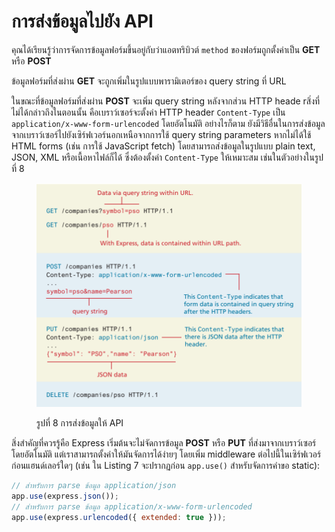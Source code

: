 # การส่งข้อมูลไปยัง API

คุณได้เรียนรู้ว่าการจัดการข้อมูลฟอร์มขึ้นอยู่กับว่าแอตทริบิวต์ `method` ของฟอร์มถูกตั้งค่าเป็น **GET** หรือ **POST**&#x20;

ข้อมูลฟอร์มที่ส่งผ่าน **GET** จะถูกเพิ่มในรูปแบบพารามิเตอร์ของ query string ที่ URL&#x20;

ในขณะที่ข้อมูลฟอร์มที่ส่งผ่าน **POST** จะเพิ่ม query string หลังจากส่วน HTTP heade rสิ่งที่ไม่ได้กล่าวถึงในตอนนั้น คือเบราว์เซอร์จะตั้งค่า HTTP header `Content-Type` เป็น `application/x-www-form-urlencoded` โดยอัตโนมัติ อย่างไรก็ตาม ยังมีวิธีอื่นในการส่งข้อมูลจากเบราว์เซอร์ไปยังเซิร์ฟเวอร์นอกเหนือจากการใช้ query string parameters หากไม่ได้ใช้ HTML forms (เช่น การใช้ JavaScript fetch) โดยสามารถส่งข้อมูลในรูปแบบ plain text, JSON, XML หรือเนื้อหาไฟล์ก็ได้ ซึ่งต้องตั้งค่า `Content-Type` ให้เหมาะสม เช่นในตัวอย่างในรูปที่ 8

<figure><img src="../../.gitbook/assets/image (9).png" alt=""><figcaption><p>รูปที่ 8 การส่งข้อมูลให้ API</p></figcaption></figure>

สิ่งสำคัญที่ควรรู้คือ Express เริ่มต้นจะไม่จัดการข้อมูล **POST** หรือ **PUT** ที่ส่งมาจากเบราว์เซอร์โดยอัตโนมัติ แต่เราสามารถตั้งค่าให้มันจัดการได้ง่ายๆ โดยเพิ่ม middleware ต่อไปนี้ในเซิร์ฟเวอร์ก่อนแฮนด์เลอร์ใดๆ (เช่น ใน Listing 7 จะปรากฏก่อน `app.use()` สำหรับจัดการคำขอ static):

```javascript
// สำหรับการ parse ข้อมูล application/json 
app.use(express.json());
// สำหรับการ parse ข้อมูล application/x-www-form-urlencoded 
app.use(express.urlencoded({ extended: true }));
```
